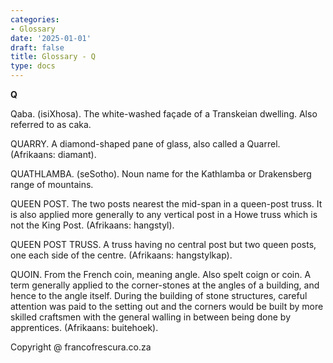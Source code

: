 ```yaml
---
categories:
- Glossary
date: '2025-01-01'
draft: false
title: Glossary - Q
type: docs
---
```


**Q**

Qaba. (isiXhosa). The white-washed façade of a Transkeian dwelling. Also referred to as caka.

QUARRY. A diamond-shaped pane of glass, also called a Quarrel. (Afrikaans: diamant).

QUATHLAMBA. (seSotho). Noun name for the Kathlamba or Drakensberg range of mountains.

QUEEN POST. The two posts nearest the mid-span in a queen-post truss. It is also applied more generally to any vertical post in a Howe truss which is not the King Post. (Afrikaans: hangstyl).

QUEEN POST TRUSS. A truss having no central post but two queen posts, one each side of the centre. (Afrikaans: hangstylkap).

QUOIN. From the French coin, meaning angle. Also spelt coign or coin. A term generally applied to the corner-stones at the angles of a building, and hence to the angle itself. During the building of stone structures, careful attention was paid to the setting out and the corners would be built by more skilled craftsmen with the general walling in between being done by apprentices. (Afrikaans: buitehoek).

Copyright @ francofrescura.co.za